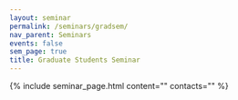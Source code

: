 ```yaml
---
layout: seminar
permalink: /seminars/gradsem/
nav_parent: Seminars
events: false
sem_page: true
title: Graduate Students Seminar
---
```


{% include seminar_page.html
  content=""
  contacts=""
%}
